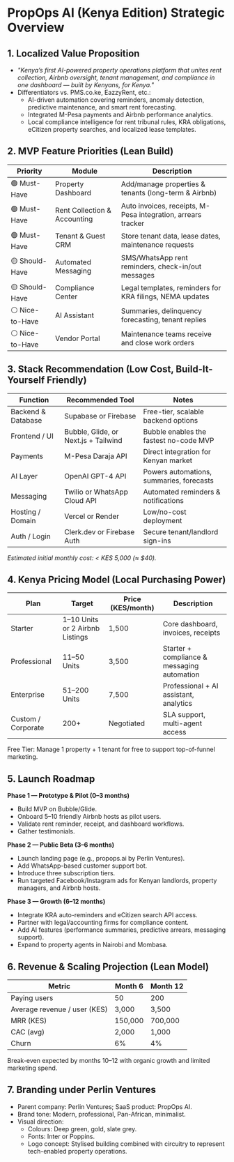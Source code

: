 # PropOps AI (Kenya Edition) Strategic Overview

## 1. Localized Value Proposition
- *"Kenya’s first AI-powered property operations platform that unites rent collection, Airbnb oversight, tenant management, and compliance in one dashboard — built by Kenyans, for Kenya."*
- Differentiators vs. PMS.co.ke, EazzyRent, etc.:
  - AI-driven automation covering reminders, anomaly detection, predictive maintenance, and smart rent forecasting.
  - Integrated M-Pesa payments and Airbnb performance analytics.
  - Local compliance intelligence for rent tribunal rules, KRA obligations, eCitizen property searches, and localized lease templates.

## 2. MVP Feature Priorities (Lean Build)
| Priority | Module | Description |
| --- | --- | --- |
| 🟢 Must-Have | Property Dashboard | Add/manage properties & tenants (long-term & Airbnb) |
| 🟢 Must-Have | Rent Collection & Accounting | Auto invoices, receipts, M-Pesa integration, arrears tracker |
| 🟢 Must-Have | Tenant & Guest CRM | Store tenant data, lease dates, maintenance requests |
| 🟡 Should-Have | Automated Messaging | SMS/WhatsApp rent reminders, check-in/out messages |
| 🟡 Should-Have | Compliance Center | Legal templates, reminders for KRA filings, NEMA updates |
| ⚪ Nice-to-Have | AI Assistant | Summaries, delinquency forecasting, tenant replies |
| ⚪ Nice-to-Have | Vendor Portal | Maintenance teams receive and close work orders |

## 3. Stack Recommendation (Low Cost, Build-It-Yourself Friendly)
| Function | Recommended Tool | Notes |
| --- | --- | --- |
| Backend & Database | Supabase or Firebase | Free-tier, scalable backend options |
| Frontend / UI | Bubble, Glide, or Next.js + Tailwind | Bubble enables the fastest no-code MVP |
| Payments | M-Pesa Daraja API | Direct integration for Kenyan market |
| AI Layer | OpenAI GPT-4 API | Powers automations, summaries, forecasts |
| Messaging | Twilio or WhatsApp Cloud API | Automated reminders & notifications |
| Hosting / Domain | Vercel or Render | Low/no-cost deployment |
| Auth / Login | Clerk.dev or Firebase Auth | Secure tenant/landlord sign-ins |

*Estimated initial monthly cost: < KES 5,000 (≈ $40).* 

## 4. Kenya Pricing Model (Local Purchasing Power)
| Plan | Target | Price (KES/month) | Description |
| --- | --- | --- | --- |
| Starter | 1–10 Units or 2 Airbnb Listings | 1,500 | Core dashboard, invoices, receipts |
| Professional | 11–50 Units | 3,500 | Starter + compliance & messaging automation |
| Enterprise | 51–200 Units | 7,500 | Professional + AI assistant, analytics |
| Custom / Corporate | 200+ | Negotiated | SLA support, multi-agent access |

Free Tier: Manage 1 property + 1 tenant for free to support top-of-funnel marketing.

## 5. Launch Roadmap
**Phase 1 — Prototype & Pilot (0–3 months)**
- Build MVP on Bubble/Glide.
- Onboard 5–10 friendly Airbnb hosts as pilot users.
- Validate rent reminder, receipt, and dashboard workflows.
- Gather testimonials.

**Phase 2 — Public Beta (3–6 months)**
- Launch landing page (e.g., propops.ai by Perlin Ventures).
- Add WhatsApp-based customer support bot.
- Introduce three subscription tiers.
- Run targeted Facebook/Instagram ads for Kenyan landlords, property managers, and Airbnb hosts.

**Phase 3 — Growth (6–12 months)**
- Integrate KRA auto-reminders and eCitizen search API access.
- Partner with legal/accounting firms for compliance content.
- Add AI features (performance summaries, predictive arrears, messaging support).
- Expand to property agents in Nairobi and Mombasa.

## 6. Revenue & Scaling Projection (Lean Model)
| Metric | Month 6 | Month 12 |
| --- | --- | --- |
| Paying users | 50 | 200 |
| Average revenue / user (KES) | 3,000 | 3,500 |
| MRR (KES) | 150,000 | 700,000 |
| CAC (avg) | 2,000 | 1,000 |
| Churn | 6% | 4% |

Break-even expected by months 10–12 with organic growth and limited marketing spend.

## 7. Branding under Perlin Ventures
- Parent company: Perlin Ventures; SaaS product: PropOps AI.
- Brand tone: Modern, professional, Pan-African, minimalist.
- Visual direction:
  - Colours: Deep green, gold, slate grey.
  - Fonts: Inter or Poppins.
  - Logo concept: Stylised building combined with circuitry to represent tech-enabled property operations.
